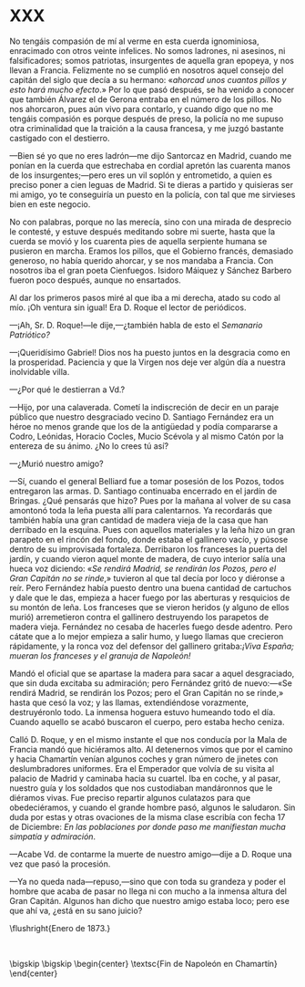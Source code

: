 # XXX

No tengáis compasión de mí al verme en esta cuerda ignominiosa, enracimado con
otros veinte infelices. No somos ladrones, ni asesinos, ni falsificadores;
somos patriotas, insurgentes de aquella gran epopeya, y nos llevan a Francia.
Felizmente no se cumplió en nosotros aquel consejo del capitán del siglo que
decía a su hermano: «*ahorcad unos cuantos pillos y esto hará mucho efecto*.»
Por lo que pasó después, se ha venido a conocer que también Álvarez el de
Gerona entraba en el número de los pillos. No nos ahorcaron, pues aún vivo para
contarlo, y cuando digo que no me tengáis compasión es porque después de preso,
la policía no me supuso otra criminalidad que la traición a la causa francesa,
y me juzgó bastante castigado con el destierro.

—Bien sé yo que no eres ladrón—me dijo Santorcaz en Madrid, cuando me ponían
en la cuerda que estrechaba en cordial apretón las cuarenta manos de los
insurgentes;—pero eres un vil soplón y entrometido, a quien es preciso poner
a cien leguas de Madrid. Si te dieras a partido y quisieras ser mi amigo, yo te
conseguiría un puesto en la policía, con tal que me sirvieses bien en este
negocio.

No con palabras, porque no las merecía, sino con una mirada de desprecio le
contesté, y estuve después meditando sobre mi suerte, hasta que la cuerda se
movió y los cuarenta pies de aquella serpiente humana se pusieron en marcha.
Eramos los pillos, que el Gobierno francés, demasiado generoso, no había
querido ahorcar, y se nos mandaba a Francia. Con nosotros iba el gran poeta
Cienfuegos. Isidoro Máiquez y Sánchez Barbero fueron poco después, aunque no
ensartados.

Al dar los primeros pasos miré al que iba a mi derecha, atado su codo al mío.
¡Oh ventura sin igual! Era D. Roque el lector de periódicos.

—¡Ah, Sr. D. Roque!—le dije,—¿también habla de esto el *Semanario
Patriótico?* 

—¡Queridísimo Gabriel! Dios nos ha puesto juntos en la desgracia como en
la prosperidad. Paciencia y que la Virgen nos deje ver algún día a nuestra
inolvidable villa.

—¿Por qué le destierran a Vd.?

—Hijo, por una calaverada. Cometí la indiscreción de decir en un paraje público
que nuestro desgraciado vecino D. Santiago Fernández era un héroe no menos
grande que los de la antigüedad y podía compararse a Codro, Leónidas, Horacio
Cocles, Mucio Scévola y al mismo Catón por la entereza de su ánimo. ¿No lo
crees tú así?

—¿Murió nuestro amigo?

—Sí, cuando el general Belliard fue a tomar posesión de los Pozos, todos
entregaron las armas. D. Santiago continuaba encerrado en el jardín de Bringas.
¿Qué pensarás que hizo? Pues por la mañana al volver de su casa amontonó toda
la leña puesta allí para calentarnos. Ya recordarás que también había una gran
cantidad de madera vieja de la casa que han derribado en la esquina. Pues con
aquellos materiales y la leña hizo un gran parapeto en el rincón del fondo,
donde estaba el gallinero vacío, y púsose dentro de su improvisada fortaleza.
Derribaron los franceses la puerta del jardín, y cuando vieron aquel monte de
madera, de cuyo interior salía una hueca voz diciendo: «*Se rendirá Madrid, se
rendirán los Pozos, pero el Gran Capitán no se rinde*,» tuvieron al que tal
decía por loco y diéronse a reír. Pero Fernández había puesto dentro una buena
cantidad de cartuchos y dale que le das, empieza a hacer fuego por las
aberturas y resquicios de su montón de leña. Los franceses que se vieron
heridos (y alguno de ellos murió) arremetieron contra el gallinero destruyendo
los parapetos de madera vieja. Fernández no cesaba de hacerles fuego desde
adentro. Pero cátate que a lo mejor empieza a salir humo, y luego llamas que
crecieron rápidamente, y la ronca voz del defensor del gallinero gritaba:*¡Viva
España; mueran los franceses y el granuja de Napoleón!* 

Mandó el oficial que se apartase la madera para sacar a aquel desgraciado,
que sin duda excitaba su admiración; pero Fernández gritó de nuevo:—«Se
rendirá Madrid, se rendirán los Pozos; pero el Gran Capitán no se rinde,»
hasta que cesó la voz; y las llamas, extendiéndose vorazmente, destruyéronlo
todo. La inmensa hoguera estuvo humeando todo el día. Cuando aquello se
acabó buscaron el cuerpo, pero estaba hecho ceniza.

Calló D. Roque, y en el mismo instante el que nos conducía por la Mala de
Francia mandó que hiciéramos alto. Al detenernos vimos que por el camino
y hacia Chamartín venían algunos coches y gran número de jinetes con
deslumbradores uniformes. Era el Emperador que volvía de su visita al palacio
de Madrid y caminaba hacia su cuartel. Iba en coche, y al pasar, nuestro guía
y los soldados que nos custodiaban mandáronnos que le diéramos vivas. Fue
preciso repartir algunos culatazos para que obedeciéramos, y cuando el grande
hombre pasó, algunos le saludaron. Sin duda por estas y otras ovaciones de la
misma clase escribía con fecha 17 de Diciembre: *En las poblaciones por donde
paso me manifiestan mucha simpatía y admiración*.

—Acabe Vd. de contarme la muerte de nuestro amigo—dije a D. Roque una vez que
pasó la procesión.

—Ya no queda nada—repuso,—sino que con toda su grandeza y poder el hombre que
acaba de pasar no llega ni con mucho a la inmensa altura del Gran Capitán.
Algunos han dicho que nuestro amigo estaba loco; pero ese que ahí va, ¿está en
su sano juicio?

<!---
<div style="text-align:right">Enero de 1873.</div>
<p> </p>
-->

\flushright{Enero de 1873.} 

<!---
<div style="text-align:center; font-variant:small-caps;">Fin de Napoleón en Chamartín</div>
-->

<p> </p>

\bigskip
\bigskip
\begin{center}
\textsc{Fin de Napoleón en Chamartín}
\end{center}
